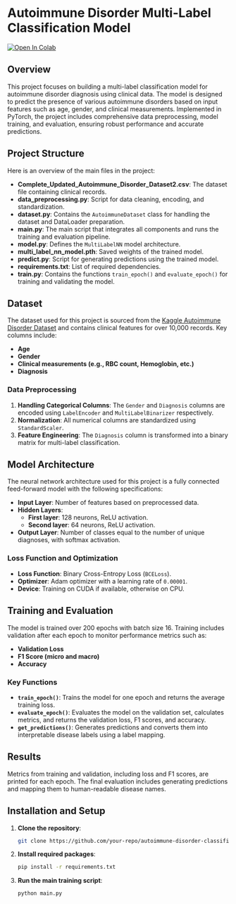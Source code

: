 # **Autoimmune Disorder Multi-Label Classification Model**
<a target="_blank" href="https://colab.research.google.com/github/AbdullahRagheb/AutoimmuneDetector/blob/main/multi_label_autoimmune_disorder_Classification.ipynb">
  <img src="https://colab.research.google.com/assets/colab-badge.svg" alt="Open In Colab"/>
</a> 


## **Overview**
This project focuses on building a multi-label classification model for autoimmune disorder diagnosis using clinical data. The model is designed to predict the presence of various autoimmune disorders based on input features such as age, gender, and clinical measurements. Implemented in PyTorch, the project includes comprehensive data preprocessing, model training, and evaluation, ensuring robust performance and accurate predictions.

## **Project Structure**
Here is an overview of the main files in the project:

- **Complete_Updated_Autoimmune_Disorder_Dataset2.csv**: The dataset file containing clinical records.
- **data_preprocessing.py**: Script for data cleaning, encoding, and standardization.
- **dataset.py**: Contains the `AutoimmuneDataset` class for handling the dataset and DataLoader preparation.
- **main.py**: The main script that integrates all components and runs the training and evaluation pipeline.
- **model.py**: Defines the `MultiLabelNN` model architecture.
- **multi_label_nn_model.pth**: Saved weights of the trained model.
- **predict.py**: Script for generating predictions using the trained model.
- **requirements.txt**: List of required dependencies.
- **train.py**: Contains the functions `train_epoch()` and `evaluate_epoch()` for training and validating the model.

## **Dataset**
The dataset used for this project is sourced from the [Kaggle Autoimmune Disorder Dataset](https://www.kaggle.com/datasets) and contains clinical features for over 10,000 records. Key columns include:

- **Age**
- **Gender**
- **Clinical measurements (e.g., RBC count, Hemoglobin, etc.)**
- **Diagnosis**

### **Data Preprocessing**
1. **Handling Categorical Columns**: The `Gender` and `Diagnosis` columns are encoded using `LabelEncoder` and `MultiLabelBinarizer` respectively.
2. **Normalization**: All numerical columns are standardized using `StandardScaler`.
3. **Feature Engineering**: The `Diagnosis` column is transformed into a binary matrix for multi-label classification.

## **Model Architecture**
The neural network architecture used for this project is a fully connected feed-forward model with the following specifications:

- **Input Layer**: Number of features based on preprocessed data.
- **Hidden Layers**:
  - **First layer**: 128 neurons, ReLU activation.
  - **Second layer**: 64 neurons, ReLU activation.
- **Output Layer**: Number of classes equal to the number of unique diagnoses, with softmax activation.

### **Loss Function and Optimization**
- **Loss Function**: Binary Cross-Entropy Loss (`BCELoss`).
- **Optimizer**: Adam optimizer with a learning rate of `0.00001`.
- **Device**: Training on CUDA if available, otherwise on CPU.

## **Training and Evaluation**
The model is trained over 200 epochs with batch size 16. Training includes validation after each epoch to monitor performance metrics such as:

- **Validation Loss**
- **F1 Score (micro and macro)**
- **Accuracy**

### **Key Functions**
- **`train_epoch()`**: Trains the model for one epoch and returns the average training loss.
- **`evaluate_epoch()`**: Evaluates the model on the validation set, calculates metrics, and returns the validation loss, F1 scores, and accuracy.
- **`get_predictions()`**: Generates predictions and converts them into interpretable disease labels using a label mapping.

## **Results**
Metrics from training and validation, including loss and F1 scores, are printed for each epoch. The final evaluation includes generating predictions and mapping them to human-readable disease names.


## **Installation and Setup**
1. **Clone the repository**:
   ```bash
   git clone https://github.com/your-repo/autoimmune-disorder-classifier.git

2. **Install required packages**:
   ```bash
   pip install -r requirements.txt

3. **Run the main training script**:
   ```bash
   python main.py

